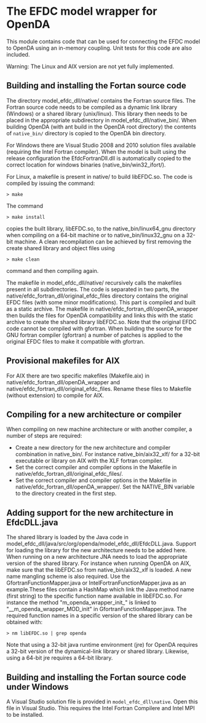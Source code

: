 The EFDC model wrapper for OpenDA   
=================================

This module contains code that can be used for connecting the EFDC model to OpenDA using an in-memory coupling. Unit tests for this code are also included.

Warning: The Linux and AIX version are not yet fully implemented. 

Building and installing the Fortan source code
----------------------------------------------

The directory model_efdc_dll/native/ contains the Fortran source files. The Fortran source code needs to be compiled as a dynamic link library (Windows) or a shared library (unix/linux). This library then needs to be placed in the appropriate subdirectory in model_efdc_dll/native_bin/. When building OpenDA (with ant build in the OpenDA root directory) the contents of `native_bin/` directory is copied to the OpenDA bin directory. 

For Windows there are Visual Studio 2008 and 2010 solution files available (requiring the Intel Fortran compiler). When the model is built using the release configuration the EfdcFortranDll.dll is automatically copied to the correct location for windows binaries (native_bin/win32_ifort/).  

For Linux, a makefile is present in native/ to build libEFDC.so. The code is compiled by issuing the command: 
    
    > make

The command

    > make install

copies the built library, libEFDC.so, to the native_bin/linux64_gnu directory when compiling on a 64-bit machine or to native_bin/linux32_gnu on a 32-bit machine. 
A clean recompilation can be achieved by first removing the create shared library and object files using

    > make clean

command and then compiling again. 

The makefile in model_efdc_dll/native/ recursively calls the makefiles present in all subdirectories. The code is separated in two parts, the  native/efdc_fortran_dll/original_efdc_files directory contains the original EFDC files (with some minor modifications). This part is compiled and built as a static archive. The makefile in native/efdc_fortran_dll/openDA_wrapper then builds the files for OpenDA compatibility and links this with the static archive to create the shared library libEFDC.so. 
Note that the original EFDC code cannot be compiled with gfortran. When building the source  for the GNU fortran compiler (gfortran) a number of patches is applied to the original EFDC files to make it compatible with gfortran. 

Provisional makefiles for AIX
--------------------------

For AIX there are two specific makefiles (Makefile.aix) in native/efdc_fortran_dll/openDA_wrapper and native/efdc_fortran_dll/original_efdc_files. Rename these files to Makefile (without extension) to compile for AIX.


Compiling for a new architecture or compiler
--------------------------------------------

When compiling on new machine architecture or with another compiler, a number of steps are required:
 -  Create a new directory for the new architecture and compiler combination in native_bin/. 
    For instance native_bin/aix32_xlf/ for a 32-bit executable or library on AIX with the XLF fortran compiler.
 -  Set the correct compiler and compiler options in the Makefile in native/efdc_fortran_dll/original_efdc_files/. 
 -  Set the correct compiler and compiler options in the Makefile in native/efdc_fortran_dll/openDA_wrapper/. 
    Set the NATIVE_BIN variable to the directory created in the first step.

Adding support for the new architecture in EfdcDLL.java 
-------------------------------------------------------

The shared library is loaded by the Java code in model_efdc_dll/java/src/org/openda/model_efdc_dll/EfdcDLL.java. Support for loading the library for the new architecture needs to be added here. When running on a new architecture JNA needs to load the appropriate version of the shared library. For instance when running OpenDA on AIX, make sure that the libEFDC.so from native_bin/aix32_xlf is loaded.
A new name mangling scheme is also required. Use the GfortranFunctionMapper.java or IntelFortranFunctionMapper.java as an example.These files contain a HashMap which link the Java method name (first string) to the specific function name available in libEFDC.so. For instance the method "m_openda_wrapper_init_" is linked to "__m_openda_wrapper_MOD_init" in GfortranFunctionMapper.java. The required function names in a specific version of the shared library can be obtained with:
    
    > nm libEFDC.so | grep openda 
    
Note that using a 32-bit java runtime environment (jre) for OpenDA requires a 32-bit version of the dynamical-link library or shared library. Likewise, using a 64-bit jre requires a 64-bit library. 

Building and installing the Fortan source code under Windows
------------------------------------------------------------
A Visual Studio solution file is provided in `model_efdc_dll\native`. Open this file in Visual Studio. 
This requires the Intel Fortran Compilere and Intel MPI to be installed.
